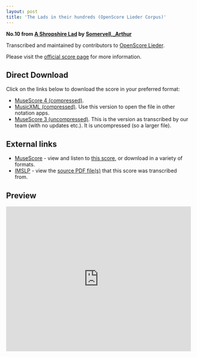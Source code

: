 ```yaml
---
layout: post
title: 'The Lads in their hundreds (OpenScore Lieder Corpus)'
---
```


__No.10 from [A Shropshire Lad](https://fourscoreandmore.org/OpenScore/Somervell%2C_Arthur/A_Shropshire_Lad/) by [Somervell,_Arthur](https://fourscoreandmore.org/OpenScore/Somervell%2C_Arthur)__

Transcribed and maintained by contributors to [OpenScore Lieder].

Please visit the [official score page] for more information.

[official score page]: https://musescore.com/openscore-lieder-corpus/scores/6222828
[OpenScore Lieder]: https://musescore.com/openscore-lieder-corpus

## Direct Download

Click on the links below to download the score in your preferred format:
- [MuseScore 4 (compressed)](https://fourscoreandmore.org/OpenScore/Somervell%2C_Arthur/A_Shropshire_Lad/10_The_Lads_in_their_hundreds.mscz).
- [MusicXML (compressed)](https://fourscoreandmore.org/OpenScore/Somervell%2C_Arthur/A_Shropshire_Lad/10_The_Lads_in_their_hundreds.mxl). Use this version to open the file in other notation apps.
- [MuseScore 3 (uncompressed)](https://raw.githubusercontent.com/OpenScore/Lieder/refs/heads/main/scores/Somervell%2C_Arthur/A_Shropshire_Lad/10_The_Lads_in_their_hundreds/lc6222828.mscx). This is the version as transcribed by our team (with no updates etc.). It is uncompressed (so a larger file).

## External links

- [MuseScore] - view and listen to [this score][MuseScore], or download in a variety of formats.
- [IMSLP] - view the [source PDF file(s)][IMSLP] that this score was transcribed from.

[MuseScore]: https://musescore.com/score/6222828
[IMSLP]: https://imslp.org/wiki/Special:ReverseLookup/529227

## Preview

<iframe width="100%" height="394" src="https://musescore.com/openscore-lieder-corpus/scores/6222828/embed" frameborder="0" allowfullscreen allow="autoplay; fullscreen"></iframe>
